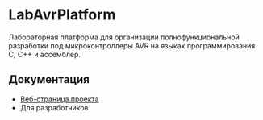 # LabAvrPlatform
<!-- Lab-based development platform for AVR C/C++ projects. -->

Лабораторная платформа для организации полнофункциональной разработки под микроконтроллеры AVR на языках программирования C, C++ и ассемблер.

## Документация

- [Веб-страница проекта]()
- Для разработчиков 